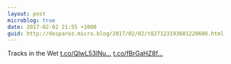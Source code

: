 ```yaml
---
layout: post
microblog: true
date: 2017-02-02 21:55 +1000
guid: http://desparoz.micro.blog/2017/02/02/t827123193601220608.html
---
```

Tracks in the Wet [t.co/QlwL53INu...](https://t.co/QlwL53INuA) [t.co/fBrGaHZ8f...](https://t.co/fBrGaHZ8f7)

